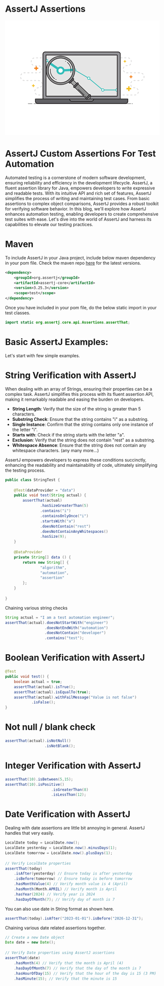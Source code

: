 # AssertJ Assertions

![Alt Text](assertj-header.gif)

# AssertJ Custom Assertions For Test Automation

Automated testing is a cornerstone of modern software development, ensuring reliability and efficiency in the development lifecycle. AssertJ, a fluent assertion library for Java, empowers developers to write expressive and readable tests. With its intuitive API and rich set of features, AssertJ simplifies the process of writing and maintaining test cases. From basic assertions to complex object comparisons, AssertJ provides a robust toolkit for verifying software behavior. In this blog, we'll explore how AssertJ enhances automation testing, enabling developers to create comprehensive test suites with ease. Let's dive into the world of AssertJ and harness its capabilities to elevate our testing practices.

# Maven

To include AssertJ in your Java project, include below maven dependency in your pom file. Check the maven repo <a href="https://mvnrepository.com/artifact/org.assertj/assertj-core" target="_blank">here</a> for the latest versions.

``` xml
<dependency>
    <groupId>org.assertj</groupId>
    <artifactId>assertj-core</artifactId>
    <version>3.25.3</version>
    <scope>test</scope>
</dependency>
```

Once you have included in your pom file, do the below static import in your test classes.

``` java
import static org.assertj.core.api.Assertions.assertThat;
```

# Basic AssertJ Examples:


Let's start with few simple examples.

# String Verification with AssertJ

When dealing with an array of Strings, ensuring their properties can be a complex task. AssertJ simplifies this process with its fluent assertion API, making it remarkably readable and easing the burden on developers.

- **String Length**: Verify that the size of the string is greater than 5 characters.
- **Substring Check**: Ensure that the string contains "i" as a substring.
- **Single Instance**: Confirm that the string contains only one instance of the letter "i".
- **Starts with**: Check if the string starts with the letter "a".
- **Exclusion**: Verify that the string does not contain "rest" as a substring.
- **Whitespace Absence**: Ensure that the string does not contain any whitespace characters. (any many more...)

AssertJ empowers developers to express these conditions succinctly, enhancing the readability and maintainability of code, ultimately simplifying the testing process.

``` Java
public class StringTest {

    @Test(dataProvider = "data")
    public void test(String actual) {
        assertThat(actual)
                .hasSizeGreaterThan(5)
                .contains("i")
                .containsOnlyOnce("i")
                .startsWith("a")
                .doesNotContain("rest")
                .doesNotContainAnyWhitespaces()
                .hasSize(9);
    }

    @DataProvider
    private String[] data () {
        return new String[] {
                "algorithm",
                "automation",
                "assertion"
        };
    }

}
```

Chaining various string checks

```java
String actual = "I am a test automation engineer";
assertThat(actual).doesNotStartWith("engineer")
                  .doesNotEndWith("automation")
                  .doesNotContain("developer")
                  .contains("test");
```

# Boolean Verification with AssertJ

``` Java
@Test
public void test() {
    boolean actual = true;
    assertThat(actual).isTrue();
    assertThat(actual).isEqualTo(true);
    assertThat(actual).withFailMessage("Value is not false")
            .isFalse();
}
```

# Not null / blank check

```Java
assertThat(actual).isNotNull()
                  .isNotBlank();
```

# Integer Verification with AssertJ

```java
assertThat(10).isBetween(5,15);
assertThat(10).isPositive()
                     .isGreaterThan(8)
                     .isLessThan(12);
```

# Date Verification with AssertJ

Dealing with date assertions are little bit annoying in general. AssertJ handles that very easily.

```java
LocalDate today = LocalDate.now();
LocalDate yesterday = LocalDate.now().minusDays(1);
LocalDate tomorrow = LocalDate.now().plusDays(1);

// Verify LocalDate properties
assertThat(today)
    .isAfter(yesterday) // Ensure today is after yesterday
    .isBefore(tomorrow) // Ensure today is before tomorrow
    .hasMonthValue(4) // Verify month value is 4 (April)
    .hasMonth(Month.APRIL) // Verify month is April
    .hasYear(2024) // Verify year is 2024
    .hasDayOfMonth(7); // Verify day of month is 7
```

You can also use date in String format as shown here.

```java
assertThat(today).isAfter("2023-01-01").isBefore("2026-12-31");
```

Chaining various date related assertions together.

```java
// Create a new Date object
Date date = new Date();

// Verify Date properties using AssertJ assertions
assertThat(date)
    .hasMonth(4) // Verify that the month is April (4)
    .hasDayOfMonth(7) // Verify that the day of the month is 7
    .hasHourOfDay(15) // Verify that the hour of the day is 15 (3 PM)
    .hasMinute(15); // Verify that the minute is 15
```